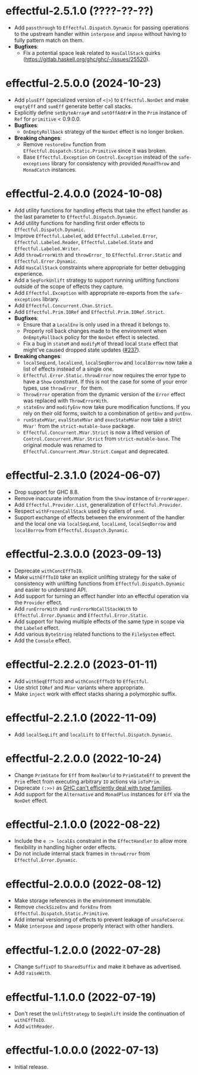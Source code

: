 # effectful-2.5.1.0 (????-??-??)
* Add `passthrough` to `Effectful.Dispatch.Dynamic` for passing operations to
  the upstream handler within `interpose` and `impose` without having to fully
  pattern match on them.
* **Bugfixes**:
  - Fix a potential space leak related to `HasCallStack` quirks
    (https://gitlab.haskell.org/ghc/ghc/-/issues/25520).

# effectful-2.5.0.0 (2024-10-23)
* Add `plusEff` (specialized version of `<|>`) to `Effectful.NonDet` and make
  `emptyEff` and `sumEff` generate better call stacks.
* Explicitly define `setByteArray#` and `setOffAddr#` in the `Prim` instance of
  `Ref` for `primitive` < 0.9.0.0.
* **Bugfixes**:
  - `OnEmptyRollback` strategy of the `NonDet` effect is no longer broken.
* **Breaking changes**:
  - Remove `restoreEnv` function from `Effectful.Dispatch.Static.Primitive`
    since it was broken.
  - Base `Effectful.Exception` on `Control.Exception` instead of the
    `safe-exceptions` library for consistency with provided `MonadThrow` and
    `MonadCatch` instances.

# effectful-2.4.0.0 (2024-10-08)
* Add utility functions for handling effects that take the effect handler as the
  last parameter to `Effectful.Dispatch.Dynamic`.
* Add utility functions for handling first order effects to
  `Effectful.Dispatch.Dynamic`.
* Improve `Effectful.Labeled`, add `Effectful.Labeled.Error`,
  `Effectful.Labeled.Reader`, `Effectful.Labeled.State` and
  `Effectful.Labeled.Writer`.
* Add `throwErrorWith` and `throwError_` to `Effectful.Error.Static` and
  `Effectful.Error.Dynamic`.
* Add `HasCallStack` constraints where appropriate for better debugging
  experience.
* Add a `SeqForkUnlift` strategy to support running unlifting functions outside
  of the scope of effects they capture.
* Add `Effectful.Exception` with appropriate re-exports from the
  `safe-exceptions` library.
* Add `Effectful.Concurrent.Chan.Strict`.
* Add `Effectful.Prim.IORef` and `Effectful.Prim.IORef.Strict`.
* **Bugfixes**:
  - Ensure that a `LocalEnv` is only used in a thread it belongs to.
  - Properly roll back changes made to the environment when `OnEmptyRollback`
    policy for the `NonDet` effect is selected.
  - Fix a bug in `stateM` and `modifyM` of thread local `State` effect that
    might've caused dropped state updates
    ([#237](https://github.com/haskell-effectful/effectful/issues/237)).
* **Breaking changes**:
  - `localSeqLend`, `localLend`, `localSeqBorrow` and `localBorrow` now take a
    list of effects instead of a single one.
  - `Effectful.Error.Static.throwError` now requires the error type to have a
    `Show` constraint. If this is not the case for some of your error types, use
    `throwError_` for them.
  - `ThrowError` operation from the dynamic version of the `Error` effect was
    replaced with `ThrowErrorWith`.
  - `stateEnv` and `modifyEnv` now take pure modification functions. If you rely
    on their old forms, switch to a combination of `getEnv` and `putEnv`.
  - `runStateMVar`, `evalStateMVar` and `execStateMVar` now take a strict
    `MVar'` from the `strict-mutable-base` package.
  - `Effectful.Concurrent.MVar.Strict` is now a lifted version of
    `Control.Concurrent.MVar.Strict` from `strict-mutable-base`. The original
    module was renamed to `Effectful.Concurrent.MVar.Strict.Compat` and
    deprecated.

# effectful-2.3.1.0 (2024-06-07)
* Drop support for GHC 8.8.
* Remove inaccurate information from the `Show` instance of `ErrorWrapper`.
* Add `Effectful.Provider.List`, generalization of `Effectful.Provider`.
* Respect `withFrozenCallStack` used by callers of `send`.
* Support exchange of effects between the environment of the handler and the
  local one via `localSeqLend`, `localLend`, `localSeqBorrow` and `localBorrow`
  from `Effectful.Dispatch.Dynamic`.

# effectful-2.3.0.0 (2023-09-13)
* Deprecate `withConcEffToIO`.
* Make `withEffToIO` take an explicit unlifting strategy for the sake of
  consistency with unlifting functions from `Effectful.Dispatch.Dynamic` and
  easier to understand API.
* Add support for turning an effect handler into an effectful operation via the
  `Provider` effect.
* Add `runErrorWith` and `runErrorNoCallStackWith` to `Effectful.Error.Dynamic`
  and `Effectful.Error.Static`.
* Add support for having multiple effects of the same type in scope via the
  `Labeled` effect.
* Add various `ByteString` related functions to the `FileSystem` effect.
* Add the `Console` effect.

# effectful-2.2.2.0 (2023-01-11)
* Add `withSeqEffToIO` and `withConcEffToIO` to `Effectful`.
* Use strict `IORef` and `MVar` variants where appropriate.
* Make `inject` work with effect stacks sharing a polymorphic suffix.

# effectful-2.2.1.0 (2022-11-09)
* Add `localSeqLift` and `localLift` to `Effectful.Dispatch.Dynamic`.

# effectful-2.2.0.0 (2022-10-24)
* Change `PrimState` for `Eff` from `RealWorld` to `PrimStateEff` to prevent the
  `Prim` effect from executing arbitrary `IO` actions via `ioToPrim`.
* Deprecate `(:>>)` as [GHC can't efficiently deal with type
  families](https://github.com/haskell-effectful/effectful/issues/52#issuecomment-1269155485).
* Add support for the `Alternative` and `MonadPlus` instances for `Eff` via the
  `NonDet` effect.

# effectful-2.1.0.0 (2022-08-22)
* Include the `e :> localEs` constraint in the `EffectHandler` to allow more
  flexibility in handling higher order effects.
* Do not include internal stack frames in `throwError` from
  `Effectful.Error.Dynamic`.

# effectful-2.0.0.0 (2022-08-12)
* Make storage references in the environment immutable.
* Remove `checkSizeEnv` and `forkEnv` from
  `Effectful.Dispatch.Static.Primitive`.
* Add internal versioning of effects to prevent leakage of `unsafeCoerce`.
* Make `interpose` and `impose` properly interact with other handlers.

# effectful-1.2.0.0 (2022-07-28)
* Change `SuffixOf` to `SharedSuffix` and make it behave as advertised.
* Add `raiseWith`.

# effectful-1.1.0.0 (2022-07-19)
* Don't reset the `UnliftStrategy` to `SeqUnlift` inside the continuation of
  `withEffToIO`.
* Add `withReader`.

# effectful-1.0.0.0 (2022-07-13)
* Initial release.
